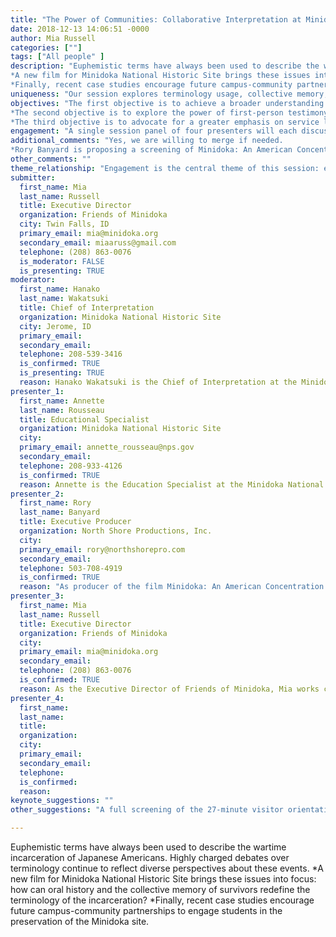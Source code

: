 ```yaml
---
title: "The Power of Communities: Collaborative Interpretation at Minidoka National Historic Site"
date: 2018-12-13 14:06:51 -0000
author: Mia Russell
categories: [""]
tags: ["All people" ]
description: "Euphemistic terms have always been used to describe the wartime incarceration of Japanese Americans. Highly charged debates over terminology continue to reflect diverse perspectives about these events.
*A new film for Minidoka National Historic Site brings these issues into focus: how can oral history and the collective memory of survivors redefine the terminology of the incarceration?
*Finally, recent case studies encourage future campus-community partnerships to engage students in the preservation of the Minidoka site.  "
uniqueness: "Our session explores terminology usage, collective memory, oral history, and service learning as lenses of community engagement with Minidoka National Historic Site. "
objectives: "The first objective is to achieve a broader understanding in the field of the importance of specific terminology usage as related to the interpretation of the incarceration history. The NPS will describe why the words used for interpretation and education have a profound influence on what visitors understand about the experience of Japanese American during WWII. It is important to accurately describe the history of sites without perpetuating euphemistic terms the government created to make their actions more palatable for the general public.
*The second objective is to explore the power of first-person testimony in deepening understanding of these incarceration sites, the potential for survivor communities to redefine the terminology used to describe their experience, and to make explicit comparisons with present-day issues. Potential outcomes include a new appreciation for the value of partner communities in interpreting controversial history, and deepening audiences' understanding of the relevance of that history.
*The third objective is to advocate for a greater emphasis on service learning as it relates to public history students engaged in national parks, and specifically in regards to the relationship between the Master of Applied Historical Research and Service-Learning Programs at Boise State University and Minidoka NHS. This presenter explores case studies of construction management students completing the historic reconstruction of the entrance guard tower and a public history graduate student's culminating project of a walking tour mobile app. "
engagement: "A single session panel of four presenters will each discuss challenges and successes in engaging communities towards the goal of preserving and interpreting the history of Minidoka and the Japanese American incarceration from the perspectives of terminology usage, collective memory, oral history, and campus-community partnerships through service learning. Format will consist of individual presentations, audience brainstorming activities, video clip screening, and q+a."
additional_comments: "Yes, we are willing to merge if needed.
*Rory Banyard is proposing a screening of Minidoka: An American Concentration Camp as an evening event. "
other_comments: ""
theme_relationship: "Engagement is the central theme of this session: engaging communities in accurately defining this history, engaging incarcerees as the primary storytellers of their experience, and engaging students and young professionals to influence the site. Several communities will be discussed, including survivors, descendants, scholars, students, visitors, in addition to the partners represented on the panel and their primary constituents - the National Park Service, the philanthropic partner the Friends of Minidoka, and filmmakers at North Shore Productions."
submitter:
  first_name: Mia
  last_name: Russell
  title: Executive Director
  organization: Friends of Minidoka
  city: Twin Falls, ID
  primary_email: mia@minidoka.org
  secondary_email: miaaruss@gmail.com
  telephone: (208) 863-0076
  is_moderator: FALSE
  is_presenting: TRUE
moderator:
  first_name: Hanako
  last_name: Wakatsuki
  title: Chief of Interpretation
  organization: Minidoka National Historic Site
  city: Jerome, ID
  primary_email:
  secondary_email:
  telephone: 208-539-3416
  is_confirmed: TRUE
  is_presenting: TRUE
  reason: Hanako Wakatsuki is the Chief of Interpretation at the Minidoka National Historic Site. She has been in the public history field and working to preserve the Japanese American confinement sites for over 10 years. She manages the education and outreach program at the park and directs how the park interprets this difficult and complicated history for general public understanding.
presenter_1:
  first_name: Annette
  last_name: Rousseau
  title: Educational Specialist
  organization: Minidoka National Historic Site
  city:
  primary_email: annette_rousseau@nps.gov
  secondary_email:
  telephone: 208-933-4126
  is_confirmed: TRUE
  reason: Annette is the Education Specialist at the Minidoka National Historic Site where she conducts public programs for schools and other groups. As a former educator, she brings her experience to the National Park Service to engage a wide range of audience.?
presenter_2:
  first_name: Rory
  last_name: Banyard
  title: Executive Producer
  organization: North Shore Productions, Inc.
  city:
  primary_email: rory@northshorepro.com
  secondary_email:
  telephone: 503-708-4919
  is_confirmed: TRUE
  reason: "As producer of the film Minidoka: An American Concentration Camp, Rory interviewed over 30 survivors of the incarceration at Minidoka. In editing the film, he was continually reminded of the power of first-person testimony regarding these historical events, and the ability of this broader survivor community to define the incarceration on their own terms. As such, he has valuable insights into the benefits of working with partner communities to create more nuanced and impactful interpretation of contested history."
presenter_3:
  first_name: Mia
  last_name: Russell
  title: Executive Director
  organization: Friends of Minidoka
  city:
  primary_email: mia@minidoka.org
  secondary_email:
  telephone: (208) 863-0076
  is_confirmed: TRUE
  reason: As the Executive Director of Friends of Minidoka, Mia works closely with the NPS in visitor education and interpretation at the site, but also does stand alone outreach, preservation, and digitization projects related to Minidoka. As a graduate student, she created a walking tour app of Minidoka to contribute to the visitor experience of the site and researched community partnerships in the preservation of Minidoka.  Mia is a Boisean and a young public history professional dedicated to the Japanese American confinement site history.
presenter_4:
  first_name:
  last_name:
  title:
  organization:
  city:
  primary_email:
  secondary_email:
  telephone:
  is_confirmed:
  reason:
keynote_suggestions: ""
other_suggestions: "A full screening of the 27-minute visitor orientation film for Minidoka, Minidoka: an American Concentration Camp."

---
```

Euphemistic terms have always been used to describe the wartime incarceration of Japanese Americans. Highly charged debates over terminology continue to reflect diverse perspectives about these events.
*A new film for Minidoka National Historic Site brings these issues into focus: how can oral history and the collective memory of survivors redefine the terminology of the incarceration?
*Finally, recent case studies encourage future campus-community partnerships to engage students in the preservation of the Minidoka site.  

